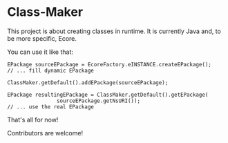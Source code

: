 Class-Maker
===========

This project is about creating classes in runtime. 
It is currently Java and, to be more specific, Ecore.

You can use it like that:  

    EPackage sourceEPackage = EcoreFactory.eINSTANCE.createEPackage();    
    // ... fill dynamic EPackage
      
    ClassMaker.getDefault().addEPackage(sourceEPackage);
	
    EPackage resultingEPackage = ClassMaker.getDefault().getEPackage(
    				sourceEPackage.getNsURI());    
    // ... use the real EPackage  
  
That's all for now!

Contributors are welcome!